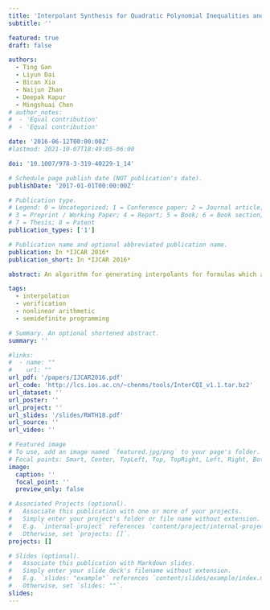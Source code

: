 ```yaml
---
title: 'Interpolant Synthesis for Quadratic Polynomial Inequalities and Combination with EUF'
subtitle: ''

featured: true
draft: false

authors:
  - Ting Gan
  - Liyun Dai
  - Bican Xia
  - Naijun Zhan
  - Deepak Kapur
  - Mingshuai Chen
# author_notes:
#  - 'Equal contribution'
#  - 'Equal contribution'

date: '2016-06-12T00:00:00Z'
#lastmod: 2021-10-07T18:49:05-06:00

doi: '10.1007/978-3-319-40229-1_14'

# Schedule page publish date (NOT publication's date).
publishDate: '2017-01-01T00:00:00Z'

# Publication type.
# Legend: 0 = Uncategorized; 1 = Conference paper; 2 = Journal article;
# 3 = Preprint / Working Paper; 4 = Report; 5 = Book; 6 = Book section;
# 7 = Thesis; 8 = Patent
publication_types: ['1']

# Publication name and optional abbreviated publication name.
publication: In *IJCAR 2016*
publication_short: In *IJCAR 2016*

abstract: An algorithm for generating interpolants for formulas which are conjunctions of quadratic polynomial inequalities (both strict and nonstrict) is proposed. The algorithm is based on a key observation that quadratic polynomial inequalities can be linearized if they are concave. A generalization of Motzkin's transposition theorem is proved, which is used to generate an interpolant between two mutually contradictory conjunctions of polynomial inequalities, using semi-definite programming in time complexity $\mathcal{O}(n^3+nm))$, where $n$ is the number of variables and $m$ is the number of inequalities (this complexity analysis assumes that despite the numerical nature of approximate SDP algorithms, they are able to generate correct answers in a fixed number of calls). Using the framework proposed by Sofronie-Stokkermans for combining interpolants for a combination of quantifier-free theories which have their own interpolation algorithms, a combination algorithm is given for the combined theory of concave quadratic polynomial inequalities and the equality theory over uninterpreted functions.

tags:
  - interpolation
  - verification
  - nonlinear arithmetic
  - semidefinite programming

# Summary. An optional shortened abstract.
summary: ''

#links:
#  - name: ""
#    url: ""
url_pdf: '/papers/IJCAR2016.pdf'
url_code: 'http://lcs.ios.ac.cn/~chenms/tools/InterCQI_v1.1.tar.bz2'
url_dataset: ''
url_poster: ''
url_project: ''
url_slides: '/slides/RWTH18.pdf'
url_source: ''
url_video: ''

# Featured image
# To use, add an image named `featured.jpg/png` to your page's folder.
# Focal points: Smart, Center, TopLeft, Top, TopRight, Left, Right, BottomLeft, Bottom, BottomRight.
image:
  caption: ''
  focal_point: ''
  preview_only: false

# Associated Projects (optional).
#   Associate this publication with one or more of your projects.
#   Simply enter your project's folder or file name without extension.
#   E.g. `internal-project` references `content/project/internal-project/index.md`.
#   Otherwise, set `projects: []`.
projects: []

# Slides (optional).
#   Associate this publication with Markdown slides.
#   Simply enter your slide deck's filename without extension.
#   E.g. `slides: "example"` references `content/slides/example/index.md`.
#   Otherwise, set `slides: ""`.
slides:
---
```


<!-- {{% callout note %}}
Click the _Cite_ button above to demo the feature to enable visitors to import publication metadata into their reference management software.
{{% /callout %}} -->
